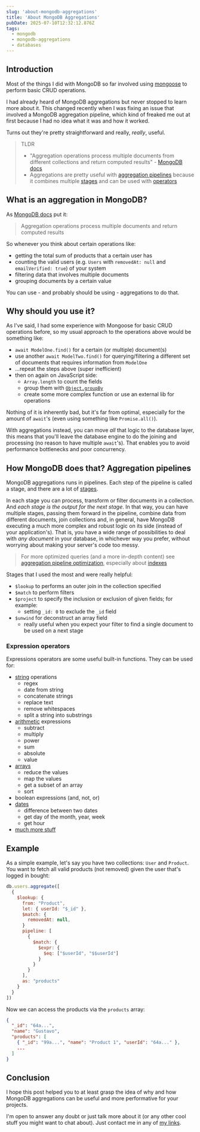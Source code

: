 ```yaml
---
slug: 'about-mongodb-aggregations'
title: 'About MongoDB Aggregations'
pubDate: 2025-07-10T12:32:12.876Z
tags:
  - mongodb
  - mongodb-aggregations
  - databases
---
```


## Introduction

Most of the things I did with MongoDB so far involved using [mongoose](https://mongoosejs.com/) to perform basic CRUD operations.

I had already heard of MongoDB aggregations but never stopped to learn more about it. This changed recently when I was fixing an issue that involved a MongoDB aggregation pipeline, which kind of freaked me out at first because I had no idea what it was and how it worked.

Turns out they're pretty straightforward and really, _really_, useful.

> TLDR
>
> - "Aggregation operations process multiple documents from different collections and return computed results" - [MongoDB docs](https://www.mongodb.com/docs/manual/aggregation/)
> - Aggregations are pretty useful with [aggregation pipelines](https://www.mongodb.com/docs/manual/aggregation/#aggregation-pipelines) because it combines multiple [stages](https://www.mongodb.com/docs/manual/reference/operator/aggregation-pipeline/#db.collection.aggregate---stages)
>   and can be used with [operators](https://www.mongodb.com/docs/manual/reference/operator/aggregation/#expression-operators)

## What is an aggregation in MongoDB?

As [MongoDB docs](https://www.mongodb.com/docs/manual/aggregation/) put it:

> Aggregation operations process multiple documents and return computed results

So whenever you think about certain operations like:

- getting the total sum of products that a certain user has
- counting the valid users (e.g. `Users` with `removedAt: null` and `emailVerified: true`) of your system
- filtering data that involves multiple documents
- grouping documents by a certain value

You can use - and probably should be using - aggregations to do that.

## Why should you use it?

As I've said, I had some experience with Mongoose for basic CRUD operations before, so my usual approach to the operations above would be something like:

- `await ModelOne.find()` for a certain (or multiple) document(s)
- use another `await ModelTwo.find()` for querying/filtering a different set of documents that requires information from `ModelOne`
- ...repeat the steps above (super inefficient)
- then on again on JavaScript side:
  - `Array.length` to count the fields
  - group them with [`Object.groupBy`](https://developer.mozilla.org/en-US/docs/Web/JavaScript/Reference/Global_Objects/Object/groupBy)
  - create some more complex function or use an external lib for operations

Nothing of it is inherently bad, but it's far from optimal, especially for the amount of `await`'s (even using something like `Promise.all()`).

With aggregations instead, you can move _all_ that logic to the database layer, this means that you'll leave the database engine to do the joining and processing (no reason to have multiple `await`'s). That enables you to avoid performance bottlenecks and poor concurrency.

## How MongoDB does that? Aggregation pipelines

MongoDB aggregations runs in pipelines. Each step of the pipeline is called a stage, and there are a lot of [stages](https://www.mongodb.com/docs/manual/reference/operator/aggregation-pipeline/#db.collection.aggregate---stages).

In each stage you can process, transform or filter documents in a collection. And _each stage is the output for the next stage_. In that way, you can have multiple stages, passing them forward in the pipeline, combine data from different documents, join collections and, in general, have MongoDB executing a much more complex and robust logic on its side (instead of your application's). That is, you have a wide range of possibilities to deal with _any document_ in your database, in whichever way you prefer, without worrying about making your server's code too messy.

> For more optimized queries (and a more in-depth content) see [aggregation pipeline optimization](https://www.mongodb.com/docs/manual/core/aggregation-pipeline-optimization/), especially about [indexes](https://www.mongodb.com/docs/manual/core/aggregation-pipeline-optimization/#indexes)

Stages that I used the most and were really helpful:

- `$lookup` to performs an outer join in the collection specified
- `$match` to perform filters
- `$project` to specify the inclusion or exclusion of given fields; for example:
  - setting `_id: 0` to exclude the `_id` field
- `$unwind` for deconstruct an array field
  - really useful when you expect your filter to find a single document to be used on a next stage

### Expression operators

Expressions operators are some useful built-in functions. They can be used for:

- [string](https://www.mongodb.com/docs/manual/reference/operator/aggregation/#string-expression-operators) operations
  - regex
  - date from string
  - concatenate strings
  - replace text
  - remove whitespaces
  - split a string into substrings
- [arithmetic](https://www.mongodb.com/docs/manual/reference/operator/aggregation/#arithmetic-expression-operators) expressions
  - subtract
  - multiply
  - power
  - sum
  - absolute
  - value
- [arrays](https://www.mongodb.com/docs/manual/reference/operator/aggregation/#array-expression-operators)
  - reduce the values
  - map the values
  - get a subset of an array
  - sort
- boolean expressions (and, not, or)
- [dates](https://www.mongodb.com/docs/manual/reference/operator/aggregation/#date-expression-operators)
  - difference between two dates
  - get day of the month, year, week
  - get hour
- [much more stuff](https://www.mongodb.com/docs/manual/reference/operator/aggregation/#expression-operators)

## Example

As a simple example, let's say you have two collections: `User` and `Product`. You want to fetch all valid products (not removed) given the user that's logged in bought:

```js
db.users.aggregate([
  {
    $lookup: {
      from: "Product",
      let: { userId: "$_id" },
      $match: {
        removedAt: null,
      }
      pipeline: [
        {
          $match: {
            $expr: {
              $eq: ["$userId", "$$userId"]
            }
          }
        }
      ],
      as: "products"
    }
  }
])
```

Now we can access the products via the `products` array:

```json
{
  "_id": "64a...",
  "name": "Gustavo",
  "products": [
    { "_id": "99a...", "name": "Product 1", "userId": "64a..." },
    ...
  ]
}
```

## Conclusion

I hope this post helped you to at least grasp the idea of why and how MongoDB aggregations can be useful and more performative for your projects.

I'm open to answer any doubt or just talk more about it (or any other cool stuff you might want to chat about). Just contact me in any of [my links](/contact).
